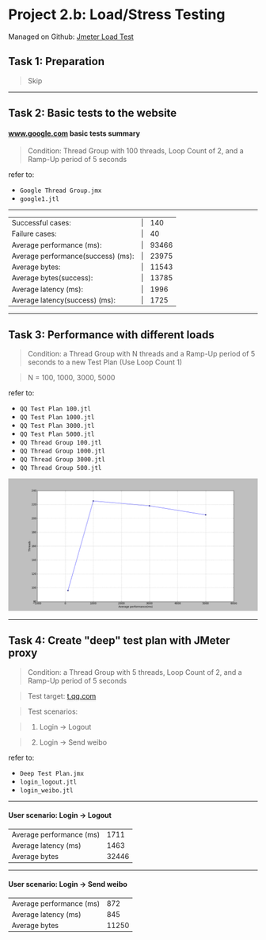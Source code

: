 # Project 2.b:  Load/Stress Testing

Managed on Github: [Jmeter Load Test](https://github.com/Lhfcws/Jmeter_Load_Test)

## Task 1: Preparation
> Skip

***

## Task 2: Basic tests to the website

#### www.google.com basic tests summary
> Condition: Thread Group with 100 threads, Loop Count of 2, and a Ramp-Up period of 5 seconds

refer to: 

+ `Google Thread Group.jmx`
+ `google1.jtl`

***
<table>
<tr><td>Successful cases: </td><td> | </td> <td> 140</td></tr>
<tr><td>Failure cases: </td><td> | </td> <td> 40</td></tr>
<tr><td>Average performance (ms): </td><td>|</td> <td> 93466</td></tr>
<tr><td>Average performance(success) (ms): </td><td> | </td> <td> 23975</td></tr>
<tr><td>Average bytes: </td><td> | </td> <td> 11543</td></tr>
<tr><td>Average bytes(success): </td><td> | </td> <td> 13785</td></tr>
<tr><td>Average latency (ms): </td><td> | </td> <td> 1996</td></tr>
<tr><td>Average latency(success) (ms): </td><td> | </td> <td> 1725</td></tr>
</table>

***

## Task 3: Performance with different loads

> Condition: a Thread Group with N threads and a Ramp-Up period of 5 seconds to a new Test Plan (Use Loop Count 1)

> N = 100, 1000, 3000, 5000

refer to: 

+ `QQ Test Plan 100.jtl`
+ `QQ Test Plan 1000.jtl`
+ `QQ Test Plan 3000.jtl`
+ `QQ Test Plan 5000.jtl`
+ `QQ Thread Group 100.jtl`
+ `QQ Thread Group 1000.jtl`
+ `QQ Thread Group 3000.jtl`
+ `QQ Thread Group 500.jtl`

![Alt plot graph of different loads](../plot.png)

***

## Task 4: Create "deep" test plan with JMeter proxy
> Condition: a Thread Group with 5 threads, Loop Count of 2, and a Ramp-Up period of 5 seconds

> Test target: [t.qq.com](http://t.qq.com)

> Test scenarios: 

> 1. Login -> Logout

> 2. Login -> Send weibo

refer to:

+ `Deep Test Plan.jmx`
+ `login_logout.jtl`
+ `login_weibo.jtl`


***
#### User scenario: Login -> Logout

<table>
<tr><td>Average performance (ms)</td><td>1711</td></tr>
<tr><td>Average latency (ms)</td><td>1463</td></tr>
<tr><td>Average bytes</td><td>32446</td></tr>
</table>

***

#### User scenario: Login -> Send weibo

<table>
<tr><td>Average performance (ms)</td><td>872</td></tr>
<tr><td>Average latency (ms)</td><td>845</td></tr>
<tr><td>Average bytes</td><td>11250</td></tr>
</table>
